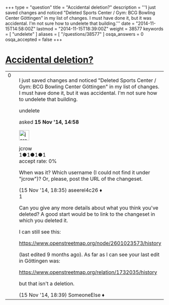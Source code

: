 +++
type = "question"
title = "Accidental deletion?"
description = '''I just saved changes and noticed &quot;Deleted Sports Center / Gym: BCG Bowling Center Göttingen&quot; in my list of changes. I must have done it, but it was accidental. I&#x27;m not sure how to undelete that building.'''
date = "2014-11-15T14:58:00Z"
lastmod = "2014-11-15T18:39:00Z"
weight = 38577
keywords = [ "undelete" ]
aliases = [ "/questions/38577" ]
osqa_answers = 0
osqa_accepted = false
+++

<div class="headNormal">

# [Accidental deletion?](/questions/38577/accidental-deletion)

</div>

<div id="main-body">

<div id="askform">

<table id="question-table" style="width:100%;">
<colgroup>
<col style="width: 50%" />
<col style="width: 50%" />
</colgroup>
<tbody>
<tr>
<td style="width: 30px; vertical-align: top"><div class="vote-buttons">
<span id="post-38577-upvote" class="ajax-command post-vote up" rel="nofollow" title="I like this post (click again to cancel)"> </span>
<div id="post-38577-score" class="post-score" title="current number of votes">
0
</div>
<span id="post-38577-downvote" class="ajax-command post-vote down" rel="nofollow" title="I dont like this post (click again to cancel)"> </span> <span id="favorite-mark" class="ajax-command favorite-mark" rel="nofollow" title="mark/unmark this question as favorite (click again to cancel)"> </span>
<div id="favorite-count" class="favorite-count">
&#10;</div>
</div></td>
<td><div id="item-right">
<div class="question-body">
<p>I just saved changes and noticed "Deleted Sports Center / Gym: BCG Bowling Center Göttingen" in my list of changes. I must have done it, but it was accidental. I'm not sure how to undelete that building.</p>
</div>
<div id="question-tags" class="tags-container tags">
<span class="post-tag tag-link-undelete" rel="tag" title="see questions tagged &#39;undelete&#39;">undelete</span>
</div>
<div id="question-controls" class="post-controls">
&#10;</div>
<div class="post-update-info-container">
<div class="post-update-info post-update-info-user">
<p>asked <strong>15 Nov '14, 14:58</strong></p>
<img src="https://secure.gravatar.com/avatar/1468a882598cdfec4c52ed47867aebe6?s=32&amp;d=identicon&amp;r=g" class="gravatar" width="32" height="32" alt="jcrow&#39;s gravatar image" />
<p><span>jcrow</span><br />
<span class="score" title="1 reputation points">1</span><span title="1 badges"><span class="badge1">●</span><span class="badgecount">1</span></span><span title="1 badges"><span class="silver">●</span><span class="badgecount">1</span></span><span title="1 badges"><span class="bronze">●</span><span class="badgecount">1</span></span><br />
<span class="accept_rate" title="Rate of the user&#39;s accepted answers">accept rate:</span> <span title="jcrow has no accepted answers">0%</span></p>
</div>
</div>
<div id="comments-container-38577" class="comments-container">
<span id="38582"></span>
<div id="comment-38582" class="comment">
<div id="post-38582-score" class="comment-score">
&#10;</div>
<div class="comment-text">
<p>When was it? Which username (I could not find it under "jcrow")? Or, please, post the URL of the changeset.</p>
</div>
<div id="comment-38582-info" class="comment-info">
<span class="comment-age">(15 Nov '14, 18:35)</span> <span class="comment-user userinfo">aseerel4c26 ♦</span>
</div>
</div>
<span id="38583"></span>
<div id="comment-38583" class="comment">
<div id="post-38583-score" class="comment-score">
1
</div>
<div class="comment-text">
<p>Can you give any more details about what you think you've deleted? A good start would be to link to the changeset in which you deleted it.</p>
<p>I can still see this:</p>
<p><a href="https://www.openstreetmap.org/node/2601023573/history">https://www.openstreetmap.org/node/2601023573/history</a></p>
<p>(last edited 9 months ago). As far as I can see your last edit in Göttingen was:</p>
<p><a href="https://www.openstreetmap.org/relation/1732035/history">https://www.openstreetmap.org/relation/1732035/history</a></p>
<p>but that isn't a deletion.</p>
</div>
<div id="comment-38583-info" class="comment-info">
<span class="comment-age">(15 Nov '14, 18:39)</span> <span class="comment-user userinfo">SomeoneElse ♦</span>
</div>
</div>
</div>
<div id="comment-tools-38577" class="comment-tools">
&#10;</div>
<div class="clear">
&#10;</div>
<div id="comment-38577-form-container" class="comment-form-container">
&#10;</div>
<div class="clear">
&#10;</div>
</div></td>
</tr>
</tbody>
</table>

</div>

</div>

